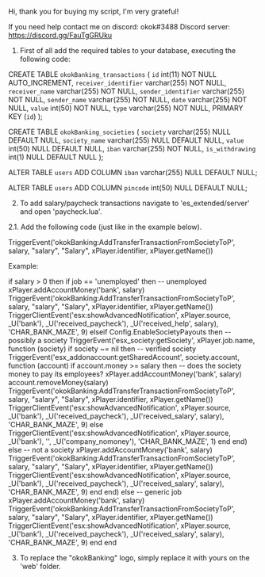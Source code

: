 Hi, thank you for buying my script, I'm very grateful!

If you need help contact me on discord: okok#3488
Discord server: https://discord.gg/FauTgGRUku

1. First of all add the required tables to your database, executing the following code:

CREATE TABLE `okokBanking_transactions`	(
	`id` int(11) NOT NULL AUTO_INCREMENT,
	`receiver_identifier` varchar(255) NOT NULL,
	`receiver_name` varchar(255) NOT NULL,
	`sender_identifier` varchar(255) NOT NULL,
	`sender_name` varchar(255) NOT NULL,
	`date` varchar(255) NOT NULL,
	`value` int(50) NOT NULL,
	`type` varchar(255) NOT NULL,
	PRIMARY KEY (`id`)
);

CREATE TABLE `okokBanking_societies`	(
  `society` varchar(255) NULL DEFAULT NULL,
	`society_name` varchar(255) NULL DEFAULT NULL,
	`value` int(50) NULL DEFAULT NULL,
	`iban` varchar(255) NOT NULL,
	`is_withdrawing` int(1) NULL DEFAULT NULL
);

ALTER TABLE `users` ADD COLUMN `iban` varchar(255) NULL DEFAULT NULL;

ALTER TABLE `users` ADD COLUMN `pincode` int(50) NULL DEFAULT NULL;

2. To add salary/paycheck transactions navigate to 'es_extended/server' and open 'paycheck.lua'.

2.1. Add the following code (just like in the example below).

TriggerEvent('okokBanking:AddTransferTransactionFromSocietyToP', salary, "salary", "Salary", xPlayer.identifier, xPlayer.getName())

Example:

if salary > 0 then
	if job == 'unemployed' then -- unemployed
		xPlayer.addAccountMoney('bank', salary)
		TriggerEvent('okokBanking:AddTransferTransactionFromSocietyToP', salary, "salary", "Salary", xPlayer.identifier, xPlayer.getName())
		TriggerClientEvent('esx:showAdvancedNotification', xPlayer.source, _U('bank'), _U('received_paycheck'), _U('received_help', salary), 'CHAR_BANK_MAZE', 9)
	elseif Config.EnableSocietyPayouts then -- possibly a society
		TriggerEvent('esx_society:getSociety', xPlayer.job.name, function (society)
			if society ~= nil then -- verified society
				TriggerEvent('esx_addonaccount:getSharedAccount', society.account, function (account)
					if account.money >= salary then -- does the society money to pay its employees?
						xPlayer.addAccountMoney('bank', salary)
						account.removeMoney(salary)
						TriggerEvent('okokBanking:AddTransferTransactionFromSocietyToP', salary, "salary", "Salary", xPlayer.identifier, xPlayer.getName())
						TriggerClientEvent('esx:showAdvancedNotification', xPlayer.source, _U('bank'), _U('received_paycheck'), _U('received_salary', salary), 'CHAR_BANK_MAZE', 9)
					else
						TriggerClientEvent('esx:showAdvancedNotification', xPlayer.source, _U('bank'), '', _U('company_nomoney'), 'CHAR_BANK_MAZE', 1)
					end
				end)
			else -- not a society
				xPlayer.addAccountMoney('bank', salary)
				TriggerEvent('okokBanking:AddTransferTransactionFromSocietyToP', salary, "salary", "Salary", xPlayer.identifier, xPlayer.getName())
				TriggerClientEvent('esx:showAdvancedNotification', xPlayer.source, _U('bank'), _U('received_paycheck'), _U('received_salary', salary), 'CHAR_BANK_MAZE', 9)
			end
		end)
	else -- generic job
		xPlayer.addAccountMoney('bank', salary)
		TriggerEvent('okokBanking:AddTransferTransactionFromSocietyToP', salary, "salary", "Salary", xPlayer.identifier, xPlayer.getName())
		TriggerClientEvent('esx:showAdvancedNotification', xPlayer.source, _U('bank'), _U('received_paycheck'), _U('received_salary', salary), 'CHAR_BANK_MAZE', 9)
	end
end

3. To replace the "okokBanking" logo, simply replace it with yours on the 'web' folder.